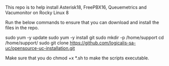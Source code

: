 This repo is to help install Asterisk18, FreePBX16, Queuemetrics and Vacumonitor on Rocky Linux 8

Run the below commands to ensure that you can download and install the files in the repo.

sudo yum -y update
sudo yum -y install git
sudo mkdir -p /home/support
cd /home/support/
sudo git clone https://github.com/logicalis-sa-uc/opensource-uc-installation.git

Make sure that you do chmod +x *.sh to make the scripts executable.
